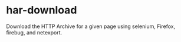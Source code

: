 har-download
============

Download the HTTP Archive for a given page using selenium, Firefox, firebug, and netexport.
